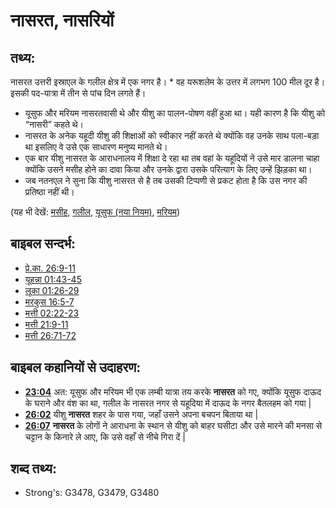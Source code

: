 # नासरत, नासरियों #

## तथ्य: ##

नासरत उत्तरी इस्राएल के गलील क्षेत्र में एक नगर है। * वह यरूशलेम के उत्तर में लगभग 100 मील दूर है। इसकी पद-यात्रा में तीन से पांच दिन लगते हैं।

* यूसुफ और मरियम नासरतवासी थे और यीशु का पालन-पोषण वहीं हुआ था। यही कारण है कि यीशु को “नासरी” कहते थे।
* नासरत के अनेक यहूदी यीशु की शिक्षाओं को स्वीकार नहीं करते थे क्योंकि वह उनके साथ पला-बड़ा था इसलिए वे उसे एक साधारण मनुष्य मानते थे।
* एक बार यीशु नासरत के आराधनालय में शिक्षा दे रहा था तब वहां के यहूदियों ने उसे मार डालना चाहा क्योंकि उसने मसीह होने का दावा किया और उनके द्वारा उसके परित्याग के लिए उन्हें झिड़का था।
* जब नतनएल ने सुना कि यीशु नासरत से है तब उसकी टिप्पणी से प्रकट होता है कि उस नगर की प्रतिष्ठा नहीं थी।

(यह भी देखें: [मसीह](../kt/christ.md), [गलील](../names/galilee.md), [यूसुफ (नया नियम)](../names/josephnt.md), [मरियम](../names/mary.md))

## बाइबल सन्दर्भ: ##

* [प्रे.का. 26:9-11](rc://hi/tn/help/act/26/09)
* [यूहन्ना 01:43-45](rc://hi/tn/help/jhn/01/43)
* [लूका 01:26-29](rc://hi/tn/help/luk/01/26)
* [मरकुस 16:5-7](rc://hi/tn/help/mrk/16/05)
* [मत्ती 02:22-23](rc://hi/tn/help/mat/02/22)
* [मत्ती 21:9-11](rc://hi/tn/help/mat/21/09)
* [मत्ती 26:71-72](rc://hi/tn/help/mat/26/71)

## बाइबल कहानियों से उदाहरण: ##

* __[23:04](rc://hi/tn/help/obs/23/04)__ अत: यूसुफ और मरियम भी एक लम्बी यात्रा तय करके __नासरत__ को गए, क्योंकि यूसुफ दाऊद के घराने और वंश का था, गलील के नासरत नगर से यहूदिया में दाऊद के नगर बैतलहम को गया |
* __[26:02](rc://hi/tn/help/obs/26/02)__ यीशु __नासरत__ शहर के पास गया, जहाँ उसने अपना बचपन बिताया था | 
* __[26:07](rc://hi/tn/help/obs/26/07)__ __नासरत__ के लोगों ने आराधना के स्थान से यीशु को बाहर घसीटा और उसे मारने की मनसा से चट्टान के किनारे ले आए, कि उसे वहाँ से नीचे गिरा दें |

## शब्द तथ्य: ##

* Strong's: G3478, G3479, G3480
